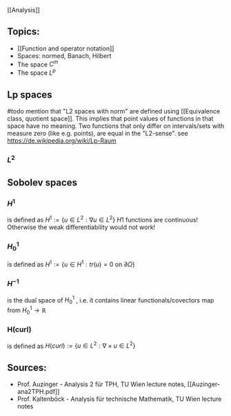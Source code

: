 [[Analysis]]


## Topics:
- [[Function and operator notation]]
- Spaces: normed, Banach, Hilbert
- The space $C^m$
- The space $L^p$

## Lp spaces

#todo mention that "L2 spaces with norm" are defined using [[Equivalence class, quotient space]]. This implies that point values of functions in that space have no meaning. Two functions that only differ on intervals/sets with measure zero (like e.g. points), are equal in the "L2-sense".
see https://de.wikipedia.org/wiki/Lp-Raum
### $L^2$


## Sobolev spaces

### $H^1$
is defined as $H^1:=\{u\in L^2: \nabla u\in L^2\}$
$H1$ functions are continuous! Otherwise the weak differentiability would not work!

### $H^1_0$
is defined as $H^1:=\{u\in H^1: tr(u)=0 \text{ on } \partial \Omega\}$

### $H^{-1}$ 
is the dual space of $H^1_0$ , i.e. it contains linear functionals/covectors map from $H_0^1\rightarrow \mathbb{R}$ 

### H(curl)
is defined as $H(curl):=\{u\in L^2: \nabla\times u\in L^2\}$





## Sources:
- Prof. Auzinger - Analysis 2 für TPH, TU Wien lecture notes, [[Auzinger-ana2TPH.pdf]]
- Prof. Kaltenböck - Analysis für technische Mathematik, TU Wien lecture notes
